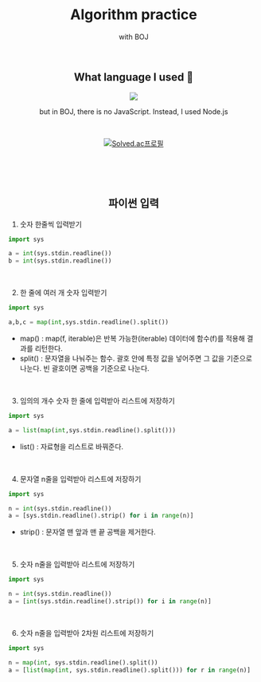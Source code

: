 <div align="center">

# Algorithm practice

<p> with BOJ </p>

<br>

<h2> What language I used 📓 </h2>

<img src="https://img.shields.io/badge/JavaScript-F7DF1E?style=flat-square&logo=JavaScript&logoColor=white"/>

<p> but in BOJ, there is no JavaScript. Instead, I used Node.js </p>

<br>

[![Solved.ac프로필](http://mazassumnida.wtf/api/v2/generate_badge?boj=chaevivin)](https://solved.ac/chaevivin)

<br>
<br>
<br>

<h2> 파이썬 입력 </h2>

</div>

1. 숫자 한줄씩 입력받기

```py
import sys

a = int(sys.stdin.readline())
b = int(sys.stdin.readline())
```

<br>

2. 한 줄에 여러 개 숫자 입력받기
```py
import sys

a,b,c = map(int,sys.stdin.readline().split())
```
- map() : map(f, iterable)은 반복 가능한(iterable) 데이터에 함수(f)를 적용해 결과를 리턴한다.
- split() : 문자열을 나눠주는 함수. 괄호 안에 특정 값을 넣어주면 그 값을 기준으로 나눈다. 빈 괄호이면 공백을 기준으로 나눈다.

<br>

3. 임의의 개수 숫자 한 줄에 입력받아 리스트에 저장하기
```py
import sys

a = list(map(int,sys.stdin.readline().split()))
```
- list() : 자료형을 리스트로 바꿔준다.

<br>

4. 문자열 n줄을 입력받아 리스트에 저장하기
```py
import sys

n = int(sys.stdin.readline())
a = [sys.stdin.readline().strip() for i in range(n)]
```
- strip() : 문자열 맨 앞과 맨 끝 공백을 제거한다.

<br>

5. 숫자 n줄을 입력받아 리스트에 저장하기
```py
import sys

n = int(sys.stdin.readline())
a = [int(sys.stdin.readline().strip()) for i in range(n)]
```

<br>

6. 숫자 n줄을 입력받아 2차원 리스트에 저장하기
```py
import sys

n = map(int, sys.stdin.readline().split())
a = [list(map(int, sys.stdin.readline().split())) for r in range(n)]
```
